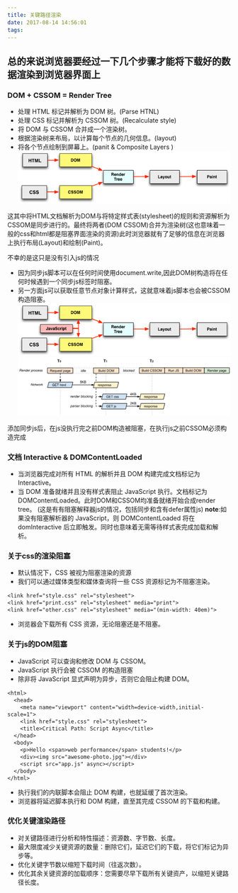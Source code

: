 ```yaml
---
title: 关键路径渲染
date: 2017-08-14 14:56:01
tags:
---
```

## 总的来说浏览器要经过一下几个步骤才能将下载好的数据渲染到浏览器界面上

### DOM + CSSOM = Render Tree 
* 处理 HTML 标记并解析为 DOM 树。(Parse HTNL)
* 处理 CSS 标记并解析为 CSSOM 树。(Recalculate style)
* 将 DOM 与 CSSOM 合并成一个渲染树。
* 根据渲染树来布局，以计算每个节点的几何信息。(layout)
* 将各个节点绘制到屏幕上。(panit & Composite Layers )
![dom-css](关键路径渲染/dom-css.png)  
<!--more-->

这其中将HTML文档解析为DOM与将特定样式表(stylesheet)的规则和资源解析为CSSOM是同步进行的。最终将两者(DOM CSSOM)合并为渲染树(这也意味着一般的css和html都是阻塞界面渲染的资源)此时浏览器就有了足够的信息在浏览器上执行布局(Layout)和绘制(Paint)。  

不幸的是这只是没有引入js的情况
* 因为同步js脚本可以在任何时间使用document.write,因此DOM树构造将在任何时候遇到一个同步js标签时阻塞。
* 另一方面js可以获取任意节点对象计算样式，这就意味着js脚本也会被CSSOM构造阻塞。
![dom-css-js](关键路径渲染/dom-css-js.png)  
![analysis-dom-css-js](关键路径渲染/analysis-dom-css-js.png)

添加同步js后，在js没执行完之前DOM构造被阻塞，在执行js之前CSSOM必须构造完成

### 文档 Interactive & DOMContentLoaded
* 当浏览器完成对所有 HTML 的解析并且 DOM 构建完成文档标记为Interactive。
* 当 DOM 准备就绪并且没有样式表阻止 JavaScript 执行。文档标记为DOMContentLoaded。此时DOM和CSSOM均准备就绪开始合成render tree。  (这是有有阻塞解释器js的情况，包括同步和含有defer属性js)
__note__:如果没有阻塞解析器的 JavaScript，则 DOMContentLoaded 将在 domInteractive 后立即触发。同时也意味着无需等待样式表完成加载和解析。

### 关于css的渲染阻塞
* 默认情况下，CSS 被视为阻塞渲染的资源
* 我们可以通过媒体类型和媒体查询将一些 CSS 资源标记为不阻塞渲染。
```
<link href="style.css" rel="stylesheet">
<link href="print.css" rel="stylesheet" media="print">
<link href="other.css" rel="stylesheet" media="(min-width: 40em)">
```
* 浏览器会下载所有 CSS 资源，无论阻塞还是不阻塞。

### 关于js的DOM阻塞
* JavaScript 可以查询和修改 DOM 与 CSSOM。
* JavaScript 执行会被 CSSOM 的构造阻塞
* 除非将 JavaScript 显式声明为异步，否则它会阻止构建 DOM。
```
<html>
  <head>
    <meta name="viewport" content="width=device-width,initial-scale=1">
    <link href="style.css" rel="stylesheet">
    <title>Critical Path: Script Async</title>
  </head>
  <body>
    <p>Hello <span>web performance</span> students!</p>
    <div><img src="awesome-photo.jpg"></div>
    <script src="app.js" async></script>
  </body>
</html>
```
* 执行我们的内联脚本会阻止 DOM 构建，也就延缓了首次渲染。
* 浏览器将延迟脚本执行和 DOM 构建，直至其完成 CSSOM 的下载和构建。

### 优化关键渲染路径
* 对关键路径进行分析和特性描述：资源数、字节数、长度。
* 最大限度减少关键资源的数量：删除它们，延迟它们的下载，将它们标记为异步等。
* 优化关键字节数以缩短下载时间（往返次数）。
* 优化其余关键资源的加载顺序：您需要尽早下载所有关键资产，以缩短关键路径长度。

